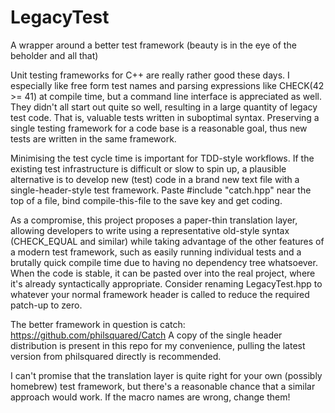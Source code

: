 # LegacyTest
A wrapper around a better test framework (beauty is in the eye of the beholder and all that)

Unit testing frameworks for C++ are really rather good these days. I especially like free form test names and parsing expressions like CHECK(42 >= 41) at compile time, but a command line interface is appreciated as well. They didn't all start out quite so well, resulting in a large quantity of legacy test code. That is, valuable tests written in suboptimal syntax. Preserving a single testing framework for a code base is a reasonable goal, thus new tests are written in the same framework.

Minimising the test cycle time is important for TDD-style workflows. If the existing test infrastructure is difficult or slow to spin up, a plausible alternative is to develop new (test) code in a brand new text file with a single-header-style test framework. Paste #include "catch.hpp" near the top of a file, bind compile-this-file to the save key and get coding.

As a compromise, this project proposes a paper-thin translation layer, allowing developers to write using a representative old-style syntax (CHECK_EQUAL and similar) while taking advantage of the other features of a modern test framework, such as easily running individual tests and a brutally quick compile time due to having no dependency tree whatsoever. When the code is stable, it can be pasted over into the real project, where it's already syntactically appropriate. Consider renaming LegacyTest.hpp to whatever your normal framework header is called to reduce the required patch-up to zero.

The better framework in question is catch: https://github.com/philsquared/Catch
A copy of the single header distribution is present in this repo for my convenience, pulling the latest version from philsquared directly is recommended.

I can't promise that the translation layer is quite right for your own (possibly homebrew) test framework, but there's a reasonable chance that a similar approach would work. If the macro names are wrong, change them!